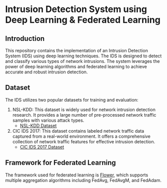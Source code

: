 # Intrusion Detection System using Deep Learning & Federated Learning

## Introduction
This repository contains the implementation of an Intrusion Detection System (IDS) using deep learning techniques. The IDS is designed to detect and classify various types of network intrusions. The system leverages the power of deep learning algorithms and federated learning to achieve accurate and robust intrusion detection.


## Dataset
The IDS utilizes two popular datasets for training and evaluation:
1. NSL-KDD: This dataset is widely used for network intrusion detection research. It provides a large number of pre-processed network traffic samples with various attack types.
   - [NSL-KDD Dataset](https://www.unb.ca/cic/datasets/nsl.html)
2. CIC IDS 2017: This dataset contains labeled network traffic data captured from a real-world environment. It offers a comprehensive collection of network traffic features for effective intrusion detection.
   - [CIC IDS 2017 Dataset](https://www.unb.ca/cic/datasets/ids-2017.html)

## Framework for Federated Learning
The framework used for federated learning is [Flower](https://flower.dev/), which supports multiple aggregation algorithms including FedAvg, FedAvgM, and FedAdam.

